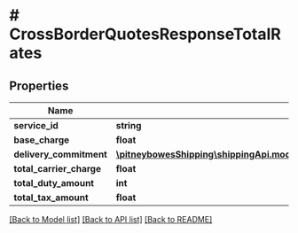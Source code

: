 # # CrossBorderQuotesResponseTotalRates

## Properties

Name | Type | Description | Notes
------------ | ------------- | ------------- | -------------
**service_id** | **string** |  | [optional] 
**base_charge** | **float** |  | [optional] 
**delivery_commitment** | [**\pitneybowesShipping\shippingApi.model\CrossBorderQuotesResponseUnitRatesDeliveryCommitment**](CrossBorderQuotesResponseUnitRatesDeliveryCommitment.md) |  | [optional] 
**total_carrier_charge** | **float** |  | [optional] 
**total_duty_amount** | **int** |  | [optional] 
**total_tax_amount** | **float** |  | [optional] 

[[Back to Model list]](../../README.md#documentation-for-models) [[Back to API list]](../../README.md#documentation-for-api-endpoints) [[Back to README]](../../README.md)


